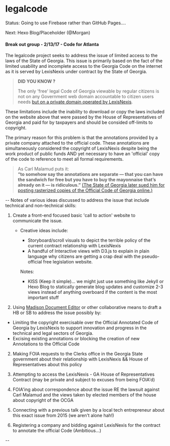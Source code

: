 # legalcode


Status: Going to use Firebase rather than GitHub Pages....

Next:
Hexo Blog/Placeholder (@Morgan)


 
#### Break out group - 2/13/17 - Code for Atlanta


The legalcode project seeks to address the issue of limited access to the laws of the State of Georgia. This issue is primarily based on the fact of the limited usability and incomplete access to the Georgia Code on the internet as it is served by LexisNexis under contract by the State of Georgia.

>	**DID YOU KNOW ?**
>
>The only 'free' legal Code of Georgia viewable by regular citizens is not on any Government web domain accountable to citizen users needs [but on a private domain operated by LexisNexis](http://www.lexisnexis.com/hottopics/gacode/). 

These limitations include the inability to download or copy the laws included on the website above that were passed by the House of Representatives of Georgia and paid for by taxpayers and should be consided off-limits to copyright. 

The primary reason for this problem is that the annotations provided by a private company attached to the official code. These annotations are simultaneously considered the copyright of LexisNexis despite being the work product of public funds AND yet necessary to have an 'official' copy of the code to reference to meet all formal requirements.
 
> As Carl Malamud puts it: <br> **“to somehow say the annotations are separate — that you can have the sandwich for free but you have to buy the mayonnaise that’s already on it — is ridiculous.”** [(The State of Georgia later sued him for posting rasterized copies of the Official Code of Georgia online.)](http://www.myajc.com/news/state--regional-govt--politics/georgia-accuses-transparency-activist-using-strategy-terrorism/QdwhS8hhTjRrlQ6MC8h6yK/)
 

--
Notes of various ideas discussed to address the issue that include technical and non-technical skills:


1. Create a front-end focused basic 'call to action' website to communicate the issue.
	* Creative ideas include:
		* Storyboard/scroll visuals to depict the terrible policy of the current contract relationship with LexisNexis
		* A handful of Interactive views with D3.js to explain in plain language why citizens are getting a crap deal with the pseudo-official free legislation website.

		Notes:
		
		* KISS (Keep it simple)... we might just use something like Jekyll or Hexo Blog to statically generate blog updates and customize 2-3 views instead of anything overboard if the content is the most important stuff
	
		

1. Using [Madison Document Editor](https://github.com/opengovfoundation/madison-editor) or other collaborative means to draft a HB or SB to address the issue possibly by:
 * Limiting the copyright exercisable over the Official Annotated Code of Georgia by LexisNexis to support innovation and progress in the technical and legal sectors of Georgia.
 * Excising existing annotations or blocking the creation of new Annotations to the Official Code 


2. Making FOIA requests to the Clerks office in the Georgia State government about their relationship with LexisNexis && House of Representatives about this policy

3. Attempting to access the LexisNexis - GA House of Representatives Contract (may be private and subject to excuses from being FOIA'd)

4. FOIA'ing about correspondence about the issue RE the lawsuit against Carl Malamud and the views taken by elected members of the house about copyright of the OCGA

5. Connecting with a previous talk given by a local tech entrepreneur about this exact issue from 2015 (we aren't alone hah!)

6. Registering a company and bidding against LexisNexis for the contract to annotate the official Code (Ambitious...)

--
